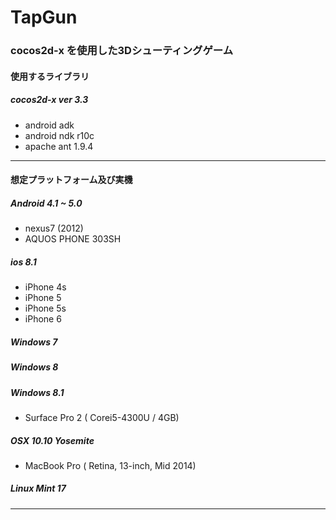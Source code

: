TapGun
======

### cocos2d-x を使用した3Dシューティングゲーム

#### 使用するライブラリ

##### cocos2d-x ver 3.3
 * android adk 
 * android ndk r10c
 * apache ant 1.9.4

---------------------------------------------

#### 想定プラットフォーム及び実機

##### Android 4.1 ~ 5.0
 * nexus7 (2012)
 * AQUOS PHONE 303SH

##### ios 8.1
 * iPhone 4s
 * iPhone 5
 * iPhone 5s
 * iPhone 6

##### Windows 7
##### Windows 8
##### Windows 8.1
 * Surface Pro 2 ( Corei5-4300U / 4GB)

##### OSX 10.10 Yosemite
 * MacBook Pro ( Retina, 13-inch, Mid 2014)

##### Linux Mint 17

---------------------------------------------
